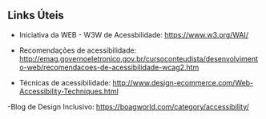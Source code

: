 ## Links Úteis

- Iniciativa da WEB - W3W de Acessbilidade:
 https://www.w3.org/WAI/
 
- Recomendações de acessibilidade:
 http://emag.governoeletronico.gov.br/cursoconteudista/desenvolvimento-web/recomendacoes-de-acessibilidade-wcag2.htm

- Técnicas de acessibilidade:
 http://www.design-ecommerce.com/Web-Accessibility-Techniques.html

-Blog de Design Inclusivo:
https://boagworld.com/category/accessibility/
